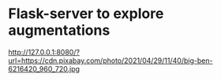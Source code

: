 # Flask-server to explore augmentations





http://127.0.0.1:8080/?url=https://cdn.pixabay.com/photo/2021/04/29/11/40/big-ben-6216420_960_720.jpg